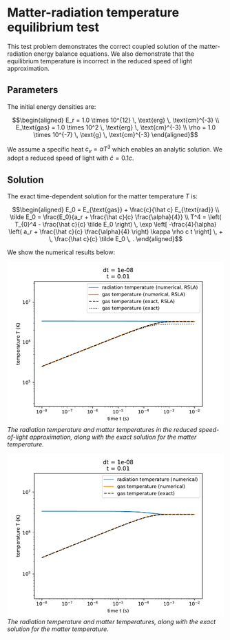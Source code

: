 # Matter-radiation temperature equilibrium test

This test problem demonstrates the correct coupled solution of the matter-radiation energy balance equations. We also demonstrate that the equilibrium temperature is incorrect in the reduced speed of light approximation.

## Parameters

The initial energy densities are:

$$\begin{aligned}
E_r = 1.0 \times 10^{12} \, \text{erg} \, \text{cm}^{-3} \\
E_\text{gas} = 1.0 \times 10^2 \, \text{erg} \, \text{cm}^{-3} \\
\rho = 1.0 \times 10^{-7} \, \text{g} \, \text{cm}^{-3}
\end{aligned}$$

We assume a specific heat $c_v = \alpha T^3$ which enables an analytic solution. We adopt a reduced speed of light with $\hat c = 0.1 c$.

## Solution

The exact time-dependent solution for the matter temperature $T$ is:

$$\begin{aligned}
E_0 = E_{\text{gas}} + \frac{c}{\hat c} E_{\text{rad}} \\
\tilde E_0 = \frac{E_0}{a_r + \frac{\hat c}{c} \frac{\alpha}{4}} \\
T^4 = \left( T_{0}^4 - \frac{\hat c}{c} \tilde E_0 \right) \, \exp \left[ -\frac{4}{\alpha} \left( a_r + \frac{\hat c}{c} \frac{\alpha}{4} \right) \kappa \rho c t \right] \, + \, \frac{\hat c}{c} \tilde E_0 \, .
\end{aligned}$$

We show the numerical results below:

![](attach/radcoupling_rsla.png)
*The radiation temperature and matter temperatures in the reduced speed-of-light approximation, along with the exact solution for the matter temperature.*

![](attach/radcoupling.png)
*The radiation temperature and matter temperatures, along with the exact solution for the matter temperature.*

